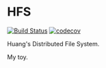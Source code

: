 # HFS

[![Build Status](https://travis-ci.org/jiajunhuang/hfs.svg?branch=master)](https://travis-ci.org/jiajunhuang/hfs)
[![codecov](https://codecov.io/gh/jiajunhuang/hfs/branch/master/graph/badge.svg)](https://codecov.io/gh/jiajunhuang/hfs)

Huang's Distributed File System.

My toy.
